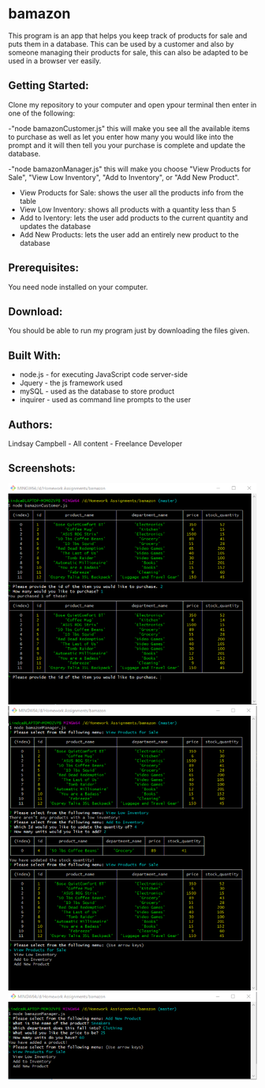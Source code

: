 # bamazon

This program is an app that helps you keep track of products for sale and puts them in a database. This can be used by a customer and also by someone managing their products for sale, this can also be adapted to be used in a browser ver easily.

## Getting Started:
Clone my repository to your computer and open ypour terminal then enter in one of the following:

-"node bamazonCustomer.js" this will make you see all the available items to purchase as well as let you enter how many you would like into the prompt and it will then tell you your purchase is complete and update the database.

-"node bamazonManager.js" this will make you choose "View Products for Sale", "View Low Inventory", "Add to Inventory", or "Add New Product".
* View Products for Sale: shows the user all the products info from the table
* View Low Inventory: shows all products with a quantity less than 5
* Add to Iventory: lets the user add products to the current quantity and updates the database
* Add New Products: lets the user add an entirely new product to the database

## Prerequisites:
You need node installed on your computer.

## Download:
You should be able to run my program just by downloading the files given.

## Built With:
* node.js - for executing JavaScript code server-side
* Jquery - the js framework used
* mySQL - used as the database to store product
* inquirer - used as command line prompts to the user

## Authors:
Lindsay Campbell - All content - Freelance Developer

## Screenshots:
![Customer](/images/screenshot.png)
![Manager](/images/screenshot2.png)
![Manager](/images/screenshot3.png)

















